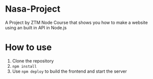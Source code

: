 # Nasa-Project

A Project by ZTM Node Course that shows you how to make a website using an built in API in Node.js 

# How to use
1. Clone the repository
2. `npm install`
3. Use `npm deploy` to build the frontend and start the server 
